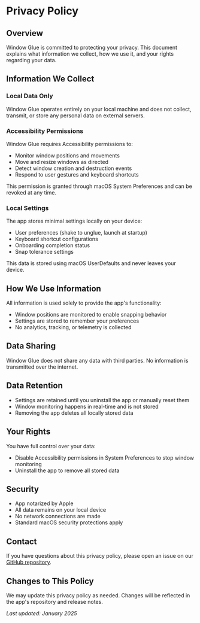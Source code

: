 # Privacy Policy

## Overview

Window Glue is committed to protecting your privacy. This document explains what information we collect, how we use it, and your rights regarding your data.

## Information We Collect

### Local Data Only
Window Glue operates entirely on your local machine and does not collect, transmit, or store any personal data on external servers.

### Accessibility Permissions
Window Glue requires Accessibility permissions to:
- Monitor window positions and movements
- Move and resize windows as directed
- Detect window creation and destruction events
- Respond to user gestures and keyboard shortcuts

This permission is granted through macOS System Preferences and can be revoked at any time.

### Local Settings
The app stores minimal settings locally on your device:
- User preferences (shake to unglue, launch at startup)
- Keyboard shortcut configurations
- Onboarding completion status
- Snap tolerance settings

This data is stored using macOS UserDefaults and never leaves your device.

## How We Use Information

All information is used solely to provide the app's functionality:
- Window positions are monitored to enable snapping behavior
- Settings are stored to remember your preferences
- No analytics, tracking, or telemetry is collected

## Data Sharing

Window Glue does not share any data with third parties. No information is transmitted over the internet.

## Data Retention

- Settings are retained until you uninstall the app or manually reset them
- Window monitoring happens in real-time and is not stored
- Removing the app deletes all locally stored data

## Your Rights

You have full control over your data:
- Disable Accessibility permissions in System Preferences to stop window monitoring
- Uninstall the app to remove all stored data

## Security

- App notarized by Apple
- All data remains on your local device
- No network connections are made
- Standard macOS security protections apply

## Contact

If you have questions about this privacy policy, please open an issue on our [GitHub repository](https://github.com/Conxt/WindowGlue/issues).

## Changes to This Policy

We may update this privacy policy as needed. Changes will be reflected in the app's repository and release notes.

*Last updated: January 2025*
